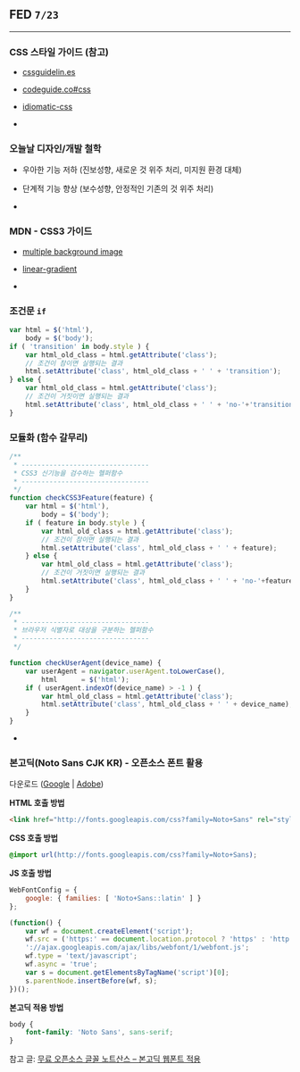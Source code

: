 ## FED `7/23`

---

### CSS 스타일 가이드 (참고)
- [cssguidelin.es](http://cssguidelin.es/)
- [codeguide.co#css](http://codeguide.co/#css)
- [idiomatic-css](https://github.com/necolas/idiomatic-css/)

-

### 오늘날 디자인/개발 철학
- 우아한 기능 저하 (진보성향, 새로운 것 위주 처리, 미지원 환경 대체)
- 단계적 기능 향상 (보수성향, 안정적인 기존의 것 위주 처리)

-

### MDN - CSS3 가이드
- [multiple background image](https://developer.mozilla.org/ko/docs/Web/CSS/Using_CSS_multiple_backgrounds)
- [linear-gradient](https://developer.mozilla.org/ko/docs/Web/CSS/linear-gradient)

-

### 조건문 `if`
```js
var html = $('html'),
	body = $('body');
if ( 'transition' in body.style ) {
	var html_old_class = html.getAttribute('class');
	// 조건이 참이면 실행되는 결과
	html.setAttribute('class', html_old_class + ' ' + 'transition');
} else {
	var html_old_class = html.getAttribute('class');
	// 조건이 거짓이면 실행되는 결과
	html.setAttribute('class', html_old_class + ' ' + 'no-'+'transition');
}
```

### 모듈화 (함수 갈무리)
```js
/**
 * --------------------------------
 * CSS3 신기능을 검수하는 헬퍼함수
 * --------------------------------
 */
function checkCSS3Feature(feature) {
	var html = $('html'),
		body = $('body');
	if ( feature in body.style ) {
		var html_old_class = html.getAttribute('class');
		// 조건이 참이면 실행되는 결과
		html.setAttribute('class', html_old_class + ' ' + feature);
	} else {
		var html_old_class = html.getAttribute('class');
		// 조건이 거짓이면 실행되는 결과
		html.setAttribute('class', html_old_class + ' ' + 'no-'+feature);
	}
}

/**
 * --------------------------------
 * 브라우저 식별자로 대상을 구분하는 헬퍼함수
 * --------------------------------
 */

function checkUserAgent(device_name) {
	var userAgent = navigator.userAgent.toLowerCase(),
		html      = $('html');
	if ( userAgent.indexOf(device_name) > -1 ) {
		var html_old_class = html.getAttribute('class');
		html.setAttribute('class', html_old_class + ' ' + device_name);
	}
}
```

-

### 본고딕(Noto Sans CJK KR) - 오픈소스 폰트 활용
다운로드 ([Google](http://www.google.com/get/noto/) | [Adobe](http://blog.typekit.com/alternate/source-han-sans-kor/))

**HTML 호출 방법**

```html
<link href="http://fonts.googleapis.com/css?family=Noto+Sans" rel="stylesheet">
```

**CSS 호출 방법**
```css
@import url(http://fonts.googleapis.com/css?family=Noto+Sans);
```

**JS 호출 방법**
```js
WebFontConfig = {
	google: { families: [ 'Noto+Sans::latin' ] }
};

(function() {
	var wf = document.createElement('script');
	wf.src = ('https:' == document.location.protocol ? 'https' : 'http') +
	'://ajax.googleapis.com/ajax/libs/webfont/1/webfont.js';
	wf.type = 'text/javascript';
	wf.async = 'true';
	var s = document.getElementsByTagName('script')[0];
	s.parentNode.insertBefore(wf, s);
})();
```

**본고딕 적용 방법**
```css
body {
	font-family: 'Noto Sans', sans-serif;
}
```

참고 글: [무료 오픈소스 글꼴 노트산스 – 본고딕 웹폰트 적용](http://ibizcomm.co.kr/?p=2063)